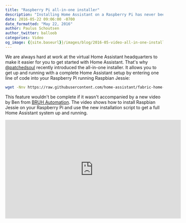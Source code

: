 ```yaml
---
title: "Raspberry Pi all-in-one installer"
description: "Installing Home Assistant on a Raspberry Pi has never been easier with the new all-in-one installer."
date: 2016-05-22 09:06:00 -0700
date_formatted: "May 22, 2016"
author: Paulus Schoutsen
author_twitter: balloob
categories: Video
og_image: {{site.baseurl}}/images/blog/2016-05-video-all-in-one-installer/preview-video.jpg
---
```


We are always hard at work at the virtual Home Assistant headquarters to make it easier for you to get started with Home Assistant. That's why [@patchedsoul] recently introduced the all-in-one installer. It allows you to get up and running with a complete Home Assistant setup by entering one line of code into your Raspberry Pi running Raspbian Jessie:

```bash
wget -Nnv https://raw.githubusercontent.com/home-assistant/fabric-home-assistant/master/hass_rpi_installer.sh && bash hass_rpi_installer.sh;
```

This feature wouldn't be complete if it wasn't accompanied by a new video by Ben from [BRUH Automation](http://www.bruhautomation.com). The video shows how to install Raspbian Jessie on your Raspberry Pi and use the new installation script to get a full Home Assistant system up and running.

<div class='videoWrapper'>
<iframe width="560" height="315" src="https://www.youtube.com/embed/VGl3KTrYo6s" frameborder="0" allowfullscreen></iframe>
</div>

[@patchedsoul]: https://github.com/patchedsoul
